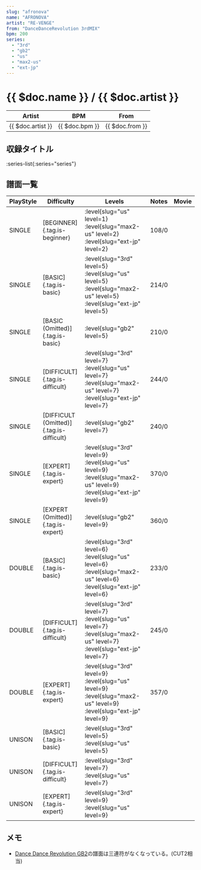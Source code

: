 ```yaml
---
slug: "afronova"
name: "AFRONOVA"
artist: "RE-VENGE"
from: "DanceDanceRevolution 3rdMIX"
bpm: 200
series:
  - "3rd"
  - "gb2"
  - "us"
  - "max2-us"
  - "ext-jp"
---
```


# {{ $doc.name }} / {{ $doc.artist }}

|Artist|BPM|From|
|------|---|----|
|{{ $doc.artist }}|{{ $doc.bpm }}|{{ $doc.from }}|

## 収録タイトル

:series-list{:series="series"}

## 譜面一覧

|PlayStyle|Difficulty|Levels|Notes|Movie|
|---------|----------|------|-----|-----|
|SINGLE|[BEGINNER]{.tag.is-beginner}|:level{slug="us" level=1} :level{slug="max2-us" level=2} :level{slug="ext-jp" level=2}|108/0||
|SINGLE|[BASIC]{.tag.is-basic}|:level{slug="3rd" level=5} :level{slug="us" level=5} :level{slug="max2-us" level=5} :level{slug="ext-jp" level=5}|214/0||
|SINGLE|[BASIC (Omitted)]{.tag.is-basic}|:level{slug="gb2" level=5}|210/0||
|SINGLE|[DIFFICULT]{.tag.is-difficult}|:level{slug="3rd" level=7} :level{slug="us" level=7} :level{slug="max2-us" level=7} :level{slug="ext-jp" level=7}|244/0||
|SINGLE|[DIFFICULT (Omitted)]{.tag.is-difficult}|:level{slug="gb2" level=7}|240/0||
|SINGLE|[EXPERT]{.tag.is-expert}|:level{slug="3rd" level=9} :level{slug="us" level=9} :level{slug="max2-us" level=9} :level{slug="ext-jp" level=9}|370/0||
|SINGLE|[EXPERT (Omitted)]{.tag.is-expert}|:level{slug="gb2" level=9}|360/0||
|DOUBLE|[BASIC]{.tag.is-basic}|:level{slug="3rd" level=6} :level{slug="us" level=6} :level{slug="max2-us" level=6} :level{slug="ext-jp" level=6}|233/0||
|DOUBLE|[DIFFICULT]{.tag.is-difficult}|:level{slug="3rd" level=7} :level{slug="us" level=7} :level{slug="max2-us" level=7} :level{slug="ext-jp" level=7}|245/0||
|DOUBLE|[EXPERT]{.tag.is-expert}|:level{slug="3rd" level=9} :level{slug="us" level=9} :level{slug="max2-us" level=9} :level{slug="ext-jp" level=9}|357/0||
|UNISON|[BASIC]{.tag.is-basic}|:level{slug="3rd" level=5} :level{slug="us" level=5}|||
|UNISON|[DIFFICULT]{.tag.is-difficult}|:level{slug="3rd" level=7} :level{slug="us" level=7}|||
|UNISON|[EXPERT]{.tag.is-expert}|:level{slug="3rd" level=9} :level{slug="us" level=9}|||

## メモ

- [Dance Dance Revolution GB2](/series/gb2)の譜面は三連符がなくなっている。(CUT2相当)

